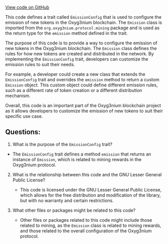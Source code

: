 [View code on GitHub](https://github.com/alephium/alephium/protocol/src/main/scala/org/alephium/protocol/config/EmissionConfig.scala)

This code defines a trait called `EmissionConfig` that is used to configure the emission of new tokens in the Oxyg3nium blockchain. The `Emission` class is imported from the `org.oxyg3nium.protocol.mining` package and is used as the return type for the `emission` method defined in the trait.

The purpose of this code is to provide a way to configure the emission of new tokens in the Oxyg3nium blockchain. The `Emission` class defines the rules for how new tokens are created and distributed in the network. By implementing the `EmissionConfig` trait, developers can customize the emission rules to suit their needs.

For example, a developer could create a new class that extends the `EmissionConfig` trait and overrides the `emission` method to return a custom `Emission` object. This custom object could define different emission rules, such as a different rate of token creation or a different distribution mechanism.

Overall, this code is an important part of the Oxyg3nium blockchain project as it allows developers to customize the emission of new tokens to suit their specific use case.
## Questions: 
 1. What is the purpose of the `EmissionConfig` trait?
   - The `EmissionConfig` trait defines a method `emission` that returns an instance of `Emission`, which is related to mining rewards in the Oxyg3nium protocol.

2. What is the relationship between this code and the GNU Lesser General Public License?
   - This code is licensed under the GNU Lesser General Public License, which allows for the free distribution and modification of the library, but with no warranty and certain restrictions.

3. What other files or packages might be related to this code?
   - Other files or packages related to this code might include those related to mining, as the `Emission` class is related to mining rewards, and those related to the overall configuration of the Oxyg3nium protocol.